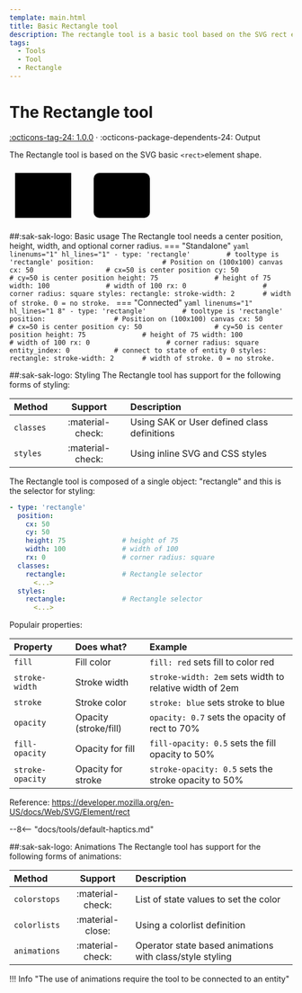 ```yaml
---
template: main.html
title: Basic Rectangle tool
description: The rectangle tool is a basic tool based on the SVG rect element. You can apply CSS styling, user interactions and animations on this tool.
tags:
  - Tools
  - Tool
  - Rectangle
---
```


[rectangle-tool support]: https://github.com/amoebelabs/swiss-army-knife/releases/
# The Rectangle tool
[:octicons-tag-24: 1.0.0][rectangle-tool support] ·
:octicons-package-dependents-24: Output

The Rectangle tool is based on the SVG basic `<rect>`element shape.

<svg viewBox="0 0 400 100" xmlns="http://www.w3.org/2000/svg" width="400px">
  <rect x="10" y="10" height="80" width="100" rx="0" fill="var(--md-primary-fg-color--light)" stroke="var(--md-primary-fg-color--dark)" stroke-width="2"/>
  <rect x="150" y="10"height="80" width="100" rx="10" fill="var(--md-primary-fg-color--light)" stroke="var(--md-primary-fg-color--dark)" stroke-width="2"/>
</svg>

##:sak-sak-logo: Basic usage
The Rectangle tool needs a center position, height, width, and optional corner radius.
=== "Standalone"
    ```yaml linenums="1" hl_lines="1"
    - type: 'rectangle'         # tooltype is 'rectangle'
      position:                 # Position on (100x100) canvas
        cx: 50                  # cx=50 is center position
        cy: 50                  # cy=50 is center position
        height: 75              # height of 75
        width: 100              # width of 100
        rx: 0                   # corner radius: square
      styles:
        rectangle:
          stroke-width: 2       # width of stroke. 0 = no stroke.
    ```
=== "Connected"
    ```yaml linenums="1" hl_lines="1 8"
    - type: 'rectangle'         # tooltype is 'rectangle'
      position:                 # Position on (100x100) canvas
        cx: 50                  # cx=50 is center position
        cy: 50                  # cy=50 is center position
        height: 75              # height of 75
        width: 100              # width of 100
        rx: 0                   # corner radius: square
      entity_index: 0           # connect to state of entity 0
      styles:
        rectangle:
          stroke-width: 2       # width of stroke. 0 = no stroke.
    ```

##:sak-sak-logo: Styling
The Rectangle tool has support for the following forms of styling:

| Method       | Support          | Description            |
| :----------- | :--------------: | :-------------------- |
| `classes`    | :material-check: | Using SAK or User defined class definitions  |
| `styles`     | :material-check: | Using inline SVG and CSS styles |

The Rectangle tool is composed of a single object: "rectangle" and this is the selector for styling:
```yaml linenums="1"hl_lines="9 12"
- type: 'rectangle'
  position:
    cx: 50
    cy: 50
    height: 75              # height of 75
    width: 100              # width of 100
    rx: 0                   # corner radius: square
  classes:
    rectangle:              # Rectangle selector
      <...>
  styles:
    rectangle:              # Rectangle selector
      <...>
```
Populair properties:

| Property       | Does what?            | Example                                                 |
| :-------------- | :-------------------- | :------------------------------------------------------ |
| `fill`          | Fill color            | `fill: red` sets fill to color red |
| `stroke-width`  | Stroke width          | `stroke-width: 2em` sets width to relative width of 2em |
| `stroke`        | Stroke color          | `stroke: blue` sets stroke to blue |
| `opacity`       | Opacity (stroke/fill) | `opacity: 0.7` sets the opacity of rect to 70% |
| `fill-opacity`  | Opacity for fill      | `fill-opacity: 0.5` sets the fill opacity to 50% |
| `stroke-opacity`| Opacity for stroke    | `stroke-opacity: 0.5` sets the stroke opacity to 50% |

Reference: https://developer.mozilla.org/en-US/docs/Web/SVG/Element/rect

--8<-- "docs/tools/default-haptics.md"

##:sak-sak-logo: Animations
The Rectangle tool has support for the following forms of animations:

| Method       | Support          | Description            |
| :----------- | :--------------: | :-------------------- |
| `colorstops` | :material-check: | List of state values to set the color |
| `colorlists` | :material-close: | Using a colorlist definition |
| `animations` | :material-check: | Operator state based animations with class/style styling |

!!! Info "The use of animations require the tool to be connected to an entity"





